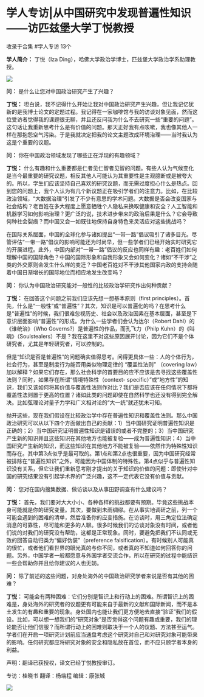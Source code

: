 # 学人专访|从中国研究中发现普遍性知识——访匹兹堡大学丁悦教授


收录于合集 #学人专访 13个

**学人简介：** 丁悦（Iza Ding），哈佛大学政治学博士，匹兹堡大学政治学系助理教授。

![](/images/193/2.png)  

  

 **问：** 是什么让您对中国政治研究产生了兴趣？

  

 **丁悦：**
坦白说，我不记得什么开始让我对中国政治研究产生兴趣，但让我记忆犹新的是我博士论文的定题过程。我记得在一家咖啡馆与我的访谈对象见面，然而这位受访者觉得我的课题很无聊，并且还反问我为什么不去研究一些“重要的问题”。这句话让我重新思考什么是有价值的问题。那天正好我有点咳嗽，我也像其他人一样在那抱怨空气污染。于是我就决定把我的论文主题改成环境治理——当时我认为这是个重要的议题。

  

 **问：** 你在中国政治领域发现了哪些正在浮现的有趣领域？

  

 **丁悦：**
什么有趣和什么重要都是仁者见仁智者见智的问题。有些人认为气候变化是当今最重要的研究议题，相反其他人可能认为其重要性是主观臆断或是被夸大的。所以，学生们应该坚持自己喜欢的研究议题，而无需过度担心什么是热点。回到您的问题上，我个人认为有几个新议题正在吸引学者们的注意力。比如，在比较政治领域，“大数据治理”引发了不少有意思的学术问题。大数据是否会改变国家与社会结构？老百姓在多大程度上愿意牺牲个人隐私来换取健康和安全？人工智能和机器学习如何影响治理？更广泛的说，技术进步带来的政治后果是什么？它会导致何种社会裂痕？而中国又会一如既往地保持自身特色来灵活应对这些挑战吗？

  

在国际关系层面，中国的全球化参与诸如提出“一带一路”倡议吸引了诸多目光。尽管评估“一带一路”倡议的影响可能还为时尚早，但一些学者们已经开始实时研究它的开展进程。此外，中国内部对“一带一路”倡议的反应也同样有趣：老百姓们如何理解中国的国际角色？中国的国际形象和自我形象又会如何变化？诸如“不干涉”之类的外交原则会发生什么样的变迁？中国老百姓对不干涉其他国家内政的支持会随着中国日渐增长的国际地位而相应地发生改变吗？

  

 **问：** 你认为中国政治研究能对一般性的比较政治学研究作出何种贡献？

  

 **丁悦：** 在回答这个问题之前我们应该先想一想基本原则（first
principles）。首先，什么是“一般性”或“普遍性”？其次，知识是可以普遍化的吗？在思考什么是“普遍性”的时候，我们很难忽视历史、社会以及政治因素在基本层面，甚至是下意识层面影响“普遍性”的形成。为什么一些学者们会认为达尔（Robert
Dahl）的《谁统治》（Who Governs?）是普遍性的作品，而孔飞力（Philp
Kuhn）的《叫魂》（Soulstealers）不是？我在这里不对这些原因展开讨论，因为它们不是个体研究者，尤其是年轻研究者，可以控制的。

  

但是“知识是否是普遍性”的问题确实值得思考。问得更具体一些：人的个体行为，社会行为，甚至是制度行为能否用类似物理定律的 “覆盖性法则” （covering
law）加以解释？如果它们存在，那么社会科学的首要目的应不应该是去寻找这些覆盖性法则？同时，如果存在所谓“情境特殊性（context-
specific）”或“地方性”的知识，我们又该如何将其价值与覆盖性法则作对比？我们是否应该在任何情况下都将覆盖性法则置于更高的位置？诸如此类的问题即使在自然科学也还没有得到完全解决。比如弦理论对量子力学和广义相对论的“大一统”就还犹未可知。

  

抛开这些，现在我们假设在比较政治学中存在普遍性知识和覆盖性法则。那么中国政治研究可以从以下四个方面做出自己的贡献：1）当中国研究证明普遍性知识是正确的；2）当中国研究证明普遍性知识是错误的或者不完整的；3）当中国研究产生新的知识并且这些知识在其他地方也能被复验——成为普遍性知识；4）当中国研究产生新的知识，而这些知识在其他地方不能被复验——依然作为特殊性知识而存在。其中第3点似乎是最可取的。第1点和第2点也很重要，因为中国研究经常被排除在“普遍性知识”之外，可能因为中国体制的特殊性。第4点似乎与普遍性知识没有关系，但它让我们重新思考刚才提出的关于知识的价值的问题：即使针对中国的研究结果没有引起学术界的广泛兴趣，这不一定代表它没有价值与贡献。

  

 **问：** 您对在国内搜集数据、做访谈以及从事田野调查有什么建议吗？

  

 **丁悦：**
首先，我们要对大大小小、各种各样的挑战都要有预期。毕竟这些挑战本身可能就是你的研究变量。其次，要做到未雨绸缪。在从事实地调研之前，列一个可能会遇到的困难的清单，然后准备你的应变措施。在访谈时，用三角定位法确定消息的可靠性，尽可能和更多的人聊。很多时候我们的访谈对象没有时间，或者他们说的对我们的研究没有帮助，这都是正常现象。同时，要避免把我们不认同或无效的回答自动归类为“偏好伪装”（preference
falsification）。有时候别人可能真的很忙，或者他们看世界的眼光真的与你不同，或者真的不知道如何回答你的问题。另外，中国学者一般都愿意与外国学者交流合作，所以在研究的过程中能结识一些会帮助你并且给你建议的人也无妨。

  

 **问：** 除了前述的这些问题，对身处海外的中国政治研究学者来说是否有其他的困难？

  

 **丁悦：**
可能会有两种困难：它们分别是智识上和行动上的困难。所谓智识上的困难是，身处海外的研究者的议题更有可能来自于最新的文献和国际新闻，而不是本土发生的有趣和重要的现象。身处国内也能让我们更方便地去直接“验证”我们的假设。比如，可以想一想我们的“研究对象”是否觉得这个问题有趣或重要，我们的理论能否让他们信服？而所谓行动上的困难则取决于一个人的议题、方法甚至运气。学者们在开启一项研究计划前应当通盘考虑这个研究对自己和对研究对象可能带来的影响。任何研究都应将研究对象的安全和隐私放在首位，而不应只顾学者本身的利益。

  

声明：翻译已获授权，译文已经丁悦教授审订。

专访：桂晓书 翻译：杨端程 编辑：康张城

  

![](/images/193/3.jpeg)

  

